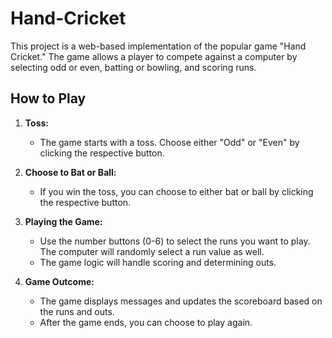 # Hand-Cricket

This project is a web-based implementation of the popular game "Hand Cricket." 
The game allows a player to compete against a computer by selecting odd or even, batting or bowling, and scoring runs.

## How to Play

1. **Toss:**
    - The game starts with a toss. Choose either "Odd" or "Even" by clicking the respective button.

2. **Choose to Bat or Ball:**
    - If you win the toss, you can choose to either bat or ball by clicking the respective button.

3. **Playing the Game:**
    - Use the number buttons (0-6) to select the runs you want to play. The computer will randomly select a run value as well.
    - The game logic will handle scoring and determining outs.

4. **Game Outcome:**
    - The game displays messages and updates the scoreboard based on the runs and outs.
    - After the game ends, you can choose to play again.
